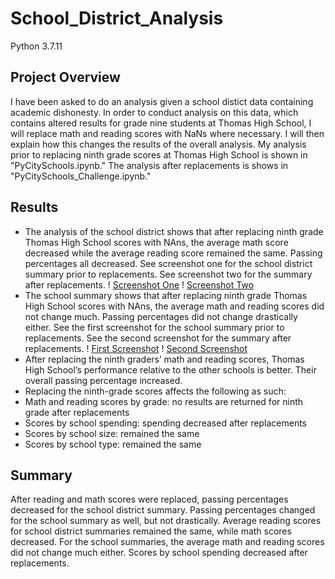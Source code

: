 # School_District_Analysis
Python 3.7.11

## Project Overview
I have been asked to do an analysis given a school distict data containing academic dishonesty. In order to conduct analysis on this data, which contains altered results for grade nine students at Thomas High School, I will replace math and reading scores with NaNs where necessary. I will then explain how this changes the results of the overall analysis. My analysis prior to replacing ninth grade scores at Thomas High School is shown in "PyCitySchools.ipynb." The analysis after replacements is shows in "PyCitySchools_Challenge.ipynb."

## Results

- The analysis of the school district shows that after replacing ninth grade Thomas High School scores with NAns, the average math score decreased while the average reading score remained the same. Passing percentages all decreased. See screenshot one for the school district summary prior to replacements. See screenshot two for the summary after replacements.
! [Screenshot One](Resources/district_summary_before_NaNs.png)
! [Screenshot Two](Resources/district_summary_after_NaNs.png)
- The school summary shows that after replacing ninth grade Thomas High School scores with NAns, the average math and reading scores did not change much. Passing percentages did not change drastically either. See the first screenshot for the school summary prior to replacements. See the second screenshot for the summary after replacements.
! [First Screenshot](Resources/school_summary_before_NaNs.png)
! [Second Screenshot](Resources/school_summary_after_NaNs.png)
- After replacing the ninth graders’ math and reading scores, Thomas High School’s performance relative to the other schools is better. Their overall passing percentage increased.
- Replacing the ninth-grade scores affects the following as such:
- Math and reading scores by grade: no results are returned for ninth grade after replacements
- Scores by school spending: spending decreased after replacements
- Scores by school size: remained the same
- Scores by school type: remained the same

## Summary
After reading and math scores were replaced, passing percentages decreased for the school district summary. Passing percentages changed for the school summary as well, but not drastically. Average reading scores for school district summaries remained the same, while math scores decreased. For the school summaries, the average math and reading scores did not change much either. Scores by school spending decreased after replacements. 
